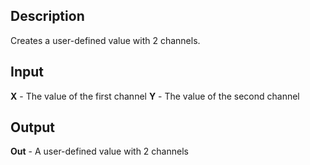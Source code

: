 ## Description
Creates a user-defined value with 2 channels.

## Input
**X** - The value of the first channel
**Y** - The value of the second channel

## Output
**Out** - A user-defined value with 2 channels
